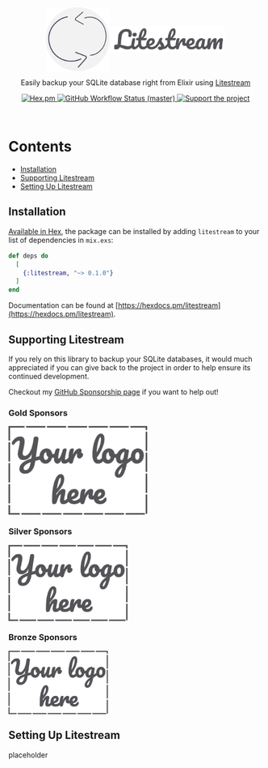 <p align="center">
  <img align="center" width="25%" src="guides/images/logo.svg" alt="Litestream Elixir Logo">
  <img align="center" width="45%" src="guides/images/logo_name.png" alt="Litestream title">
</p>

<p align="center">
  Easily backup your SQLite database right from Elixir using <a href="https://litestream.io/" target="_blank">Litestream</a>
</p>

<p align="center">
  <a href="https://hex.pm/packages/litestream">
    <img alt="Hex.pm" src="https://img.shields.io/hexpm/v/litestream?style=for-the-badge">
  </a>

  <a href="https://github.com/akoutmos/litestream/actions">
    <img alt="GitHub Workflow Status (master)"
    src="https://img.shields.io/github/workflow/status/akoutmos/litestream/Litestream%20CI/master?label=Build%20Status&style=for-the-badge">
  </a>

  <a href="https://github.com/sponsors/akoutmos">
    <img alt="Support the project" src="https://img.shields.io/badge/Support%20the%20project-%E2%9D%A4-lightblue?style=for-the-badge">
  </a>
</p>

<br>

# Contents

- [Installation](#installation)
- [Supporting Litestream](#supporting-litestream)
- [Setting Up Litestream](#setting-up-litestream)

## Installation

[Available in Hex](https://hex.pm/packages/Litestream), the package can be installed by adding `litestream` to your list of
dependencies in `mix.exs`:

```elixir
def deps do
  [
    {:litestream, "~> 0.1.0"}
  ]
end
```

Documentation can be found at [https://hexdocs.pm/litestream](https://hexdocs.pm/litestream).

## Supporting Litestream

If you rely on this library to backup your SQLite databases, it would much appreciated if you can give back to the
project in order to help ensure its continued development.

Checkout my [GitHub Sponsorship page](https://github.com/sponsors/akoutmos) if you want to help out!

### Gold Sponsors

<a href="https://github.com/sponsors/akoutmos/sponsorships?sponsor=akoutmos&tier_id=58083">
  <img align="center" height="175" src="guides/images/your_logo_here.png" alt="Support the project">
</a>

### Silver Sponsors

<a href="https://github.com/sponsors/akoutmos/sponsorships?sponsor=akoutmos&tier_id=58082">
  <img align="center" height="150" src="guides/images/your_logo_here.png" alt="Support the project">
</a>

### Bronze Sponsors

<a href="https://github.com/sponsors/akoutmos/sponsorships?sponsor=akoutmos&tier_id=17615">
  <img align="center" height="125" src="guides/images/your_logo_here.png" alt="Support the project">
</a>

## Setting Up Litestream

placeholder
